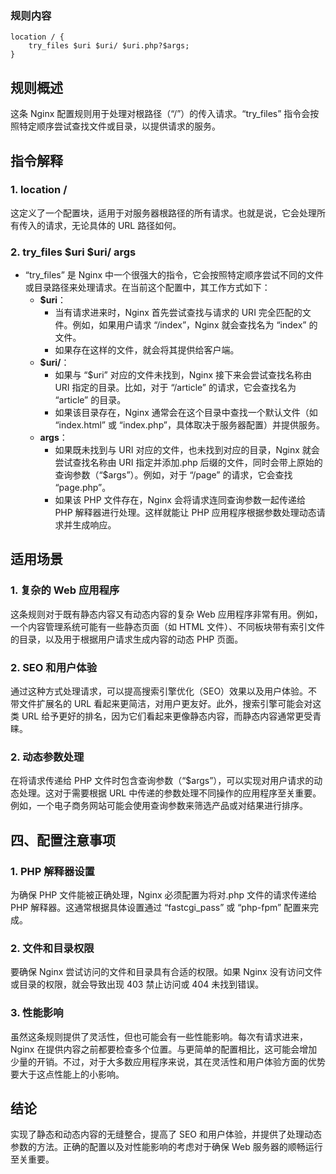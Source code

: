 ### 规则内容



```
location / {
    try_files $uri $uri/ $uri.php?$args;
}
```



## 规则概述

这条 Nginx 配置规则用于处理对根路径（“/”）的传入请求。“try_files” 指令会按照特定顺序尝试查找文件或目录，以提供请求的服务。

## 指令解释

### 1. location /

这定义了一个配置块，适用于对服务器根路径的所有请求。也就是说，它会处理所有传入的请求，无论具体的 URL 路径如何。

### 2. try_files $uri $uri/ args

- “try_files” 是 Nginx 中一个很强大的指令，它会按照特定顺序尝试不同的文件或目录路径来处理请求。在当前这个配置中，其工作方式如下：
  - **$uri**：
    - 当有请求进来时，Nginx 首先尝试查找与请求的 URI 完全匹配的文件。例如，如果用户请求 “/index”，Nginx 就会查找名为 “index” 的文件。
    - 如果存在这样的文件，就会将其提供给客户端。
  - **$uri/**：
    - 如果与 “$uri” 对应的文件未找到，Nginx 接下来会尝试查找名称由 URI 指定的目录。比如，对于 “/article” 的请求，它会查找名为 “article” 的目录。
    - 如果该目录存在，Nginx 通常会在这个目录中查找一个默认文件（如 “index.html” 或 “index.php”，具体取决于服务器配置）并提供服务。
  - **args**：
    - 如果既未找到与 URI 对应的文件，也未找到对应的目录，Nginx 就会尝试查找名称由 URI 指定并添加.php 后缀的文件，同时会带上原始的查询参数（“$args”）。例如，对于 “/page” 的请求，它会查找 “page.php”。
    - 如果该 PHP 文件存在，Nginx 会将请求连同查询参数一起传递给 PHP 解释器进行处理。这样就能让 PHP 应用程序根据参数处理动态请求并生成响应。

## 适用场景

### 1. 复杂的 Web 应用程序

这条规则对于既有静态内容又有动态内容的复杂 Web 应用程序非常有用。例如，一个内容管理系统可能有一些静态页面（如 HTML 文件）、不同板块带有索引文件的目录，以及用于根据用户请求生成内容的动态 PHP 页面。

### 2. SEO 和用户体验

通过这种方式处理请求，可以提高搜索引擎优化（SEO）效果以及用户体验。不带文件扩展名的 URL 看起来更简洁，对用户更友好。此外，搜索引擎可能会对这类 URL 给予更好的排名，因为它们看起来更像静态内容，而静态内容通常更受青睐。

### 2. 动态参数处理

在将请求传递给 PHP 文件时包含查询参数（“$args”），可以实现对用户请求的动态处理。这对于需要根据 URL 中传递的参数处理不同操作的应用程序至关重要。例如，一个电子商务网站可能会使用查询参数来筛选产品或对结果进行排序。

## 四、配置注意事项

### 1. PHP 解释器设置

为确保 PHP 文件能被正确处理，Nginx 必须配置为将对.php 文件的请求传递给 PHP 解释器。这通常根据具体设置通过 “fastcgi_pass” 或 “php-fpm” 配置来完成。

### 2. 文件和目录权限

要确保 Nginx 尝试访问的文件和目录具有合适的权限。如果 Nginx 没有访问文件或目录的权限，就会导致出现 403 禁止访问或 404 未找到错误。

### 3. 性能影响

虽然这条规则提供了灵活性，但也可能会有一些性能影响。每次有请求进来，Nginx 在提供内容之前都要检查多个位置。与更简单的配置相比，这可能会增加少量的开销。不过，对于大多数应用程序来说，其在灵活性和用户体验方面的优势要大于这点性能上的小影响。

## 结论

实现了静态和动态内容的无缝整合，提高了 SEO 和用户体验，并提供了处理动态参数的方法。正确的配置以及对性能影响的考虑对于确保 Web 服务器的顺畅运行至关重要。